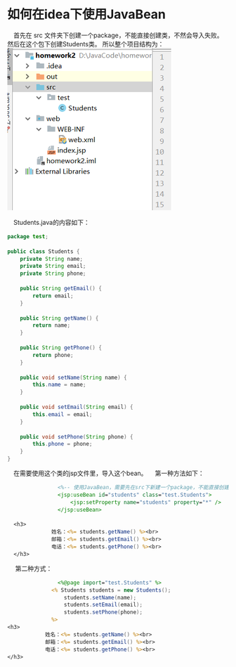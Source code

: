 # 如何在idea下使用JavaBean
&emsp;首先在 src 文件夹下创建一个package，不能直接创建类，不然会导入失败。然后在这个包下创建Students类。
所以整个项目结构为：<br>
![image](https://github.com/DelCoding/MyCodes/blob/master/images/2.png)

&emsp;Students.java的内容如下：
```java
package test;

public class Students {
    private String name;
    private String email;
    private String phone;

    public String getEmail() {
        return email;
    }

    public String getName() {
        return name;
    }

    public String getPhone() {
        return phone;
    }

    public void setName(String name) {
        this.name = name;
    }

    public void setEmail(String email) {
        this.email = email;
    }

    public void setPhone(String phone) {
        this.phone = phone;
    }
}
```

&emsp;在需要使用这个类的jsp文件里，导入这个bean。
&emsp;第一种方法如下：
```jsp
                <%-- 使用JavaBean，需要先在src下新建一个package，不能直接创建Students类，不然会导入失败。--%>
                <jsp:useBean id="students" class="test.Students">
                    <jsp:setProperty name="students" property="*" />
                </jsp:useBean>

  <h3>
              姓名：<%= students.getName() %><br>
              邮箱：<%= students.getEmail() %><br>
              电话：<%= students.getPhone() %><br>
  </h3>
  ```
  &emsp;第二种方式：
  ```jsp
                  <%@page import="test.Students" %>
                <% Students students = new Students();
                    students.setName(name);
                    students.setEmail(email);
                    students.setPhone(phone);
                %>
  <h3>
              姓名：<%= students.getName() %><br>
              邮箱：<%= students.getEmail() %><br>
              电话：<%= students.getPhone() %><br>
  </h3>
  ```
  
